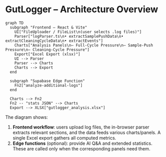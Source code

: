 # GutLogger – Architecture Overview

```mermaid
graph TD
  subgraph "Frontend – React & Vite"
    UI["FileUploader / FileList\n(user selects .log files)"]
    Parser["logParser.ts\n• extractSamplePushData\n• extractCleaningCycleData\n• extractEvents"]
    Charts["Analysis Panels\n— Full-Cycle Pressure\n— Sample-Push Pressure\n— Cleaning-Cycle Pressure"]
    Export["Excel Export (xlsx)"]
    UI --> Parser
    Parser --> Charts
    Charts --> Export
  end

  subgraph "Supabase Edge Function"
    Fn2["analyze-additional-logs"]
  end

  Charts --> Fn2
  Fn2 -- "stats JSON" --> Charts
  Export --> XLSX["gutlogger_analysis.xlsx"]
```

The diagram shows:

1. **Frontend workflow**: users upload log files, the in-browser parser extracts relevant sections, and the data feeds various charts/panels. A single Excel export gathers all computed metrics.
2. **Edge functions** (optional): provide AI Q&A and extended statistics. These are called only when the corresponding panels need them. 
